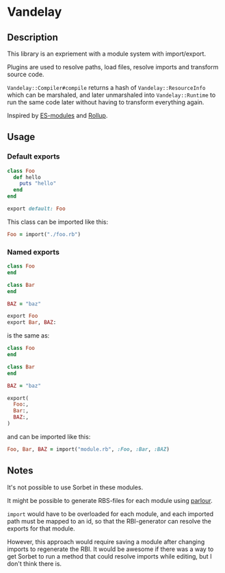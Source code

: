 # Vandelay

## Description

This library is an expriement with a module system with import/export.

Plugins are used to resolve paths, load files, resolve imports and
transform source code.

`Vandelay::Compiler#compile` returns a hash of `Vandelay::ResourceInfo`
which can be marshaled, and later unmarshaled into `Vandelay::Runtime`
to run the same code later without having to transform everything again.

Inspired by [ES-modules](https://tc39.es/ecma262/#sec-modules) and
[Rollup](https://rollupjs.org/).

## Usage

### Default exports

```ruby
class Foo
  def hello
    puts "hello"
  end
end

export default: Foo
```

This class can be imported like this:

```ruby
Foo = import("./foo.rb")
```

### Named exports

```ruby
class Foo
end

class Bar
end

BAZ = "baz"

export Foo
export Bar, BAZ:
```

is the same as:

```ruby
class Foo
end

class Bar
end

BAZ = "baz"

export(
  Foo:,
  Bar:,
  BAZ:,
)
```

and can be imported like this:

```ruby
Foo, Bar, BAZ = import("module.rb", :Foo, :Bar, :BAZ)
```

## Notes

It's not possible to use Sorbet in these modules.

It might be possible to generate RBS-files for each module using
[parlour](https://github.com/AaronC81/parlour).

`import` would have to be overloaded for each module, and each
imported path must be mapped to an id, so that the RBI-generator
can resolve the exports for that module.

However, this approach would require saving a module after
changing imports to regenerate the RBI. It would be awesome
if there was a way to get Sorbet to run a method that could
resolve imports while editing, but I don't think there is.
